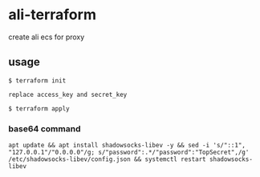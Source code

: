 # ali-terraform
create ali ecs for proxy

## usage
```
$ terraform init

replace access_key and secret_key

$ terraform apply
```

### base64 command
```
apt update && apt install shadowsocks-libev -y && sed -i 's/"::1", "127.0.0.1"/"0.0.0.0"/g; s/"password":.*/"password":"TopSecret",/g' /etc/shadowsocks-libev/config.json && systemctl restart shadowsocks-libev
```
